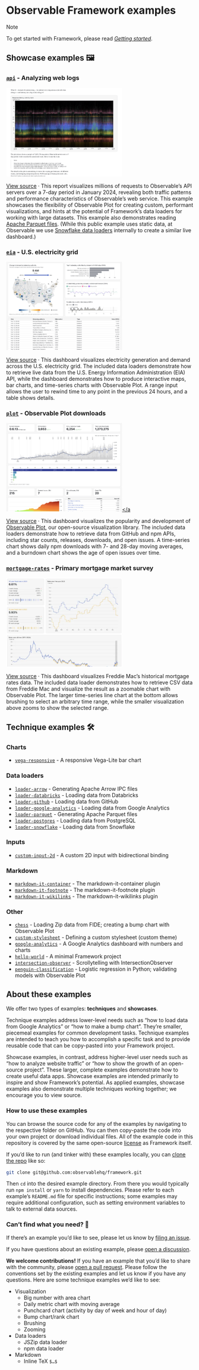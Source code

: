 # Observable Framework examples

> [!NOTE]
> To get started with Framework, please read [_Getting started_](https://observablehq.com/framework/getting-started).

## Showcase examples 🖼️

### [`api`](https://observablehq.observablehq.cloud/framework-example-api/) - Analyzing web logs

<a href="https://observablehq.observablehq.cloud/framework-example-api/"><img src="../docs/assets/api.webp" alt="Analyzing web logs" width="312" height="237"></a>

[View source](./api) · This report visualizes millions of requests to Observable’s API servers over a 7-day period in January 2024, revealing both traffic patterns and performance characteristics of Observable’s web service. This example showcases the flexibility of Observable Plot for creating custom, performant visualizations, and hints at the potential of Framework’s data loaders for working with large datasets. This example also demonstrates reading [Apache Parquet files](https://observablehq.com/framework/lib/arrow). (While this public example uses static data, at Observable we use [Snowflake data loaders](./loader-snowflake) internally to create a similar live dashboard.)

### [`eia`](https://observablehq.observablehq.cloud/framework-example-eia/) - U.S. electricity grid

<a href="https://observablehq.observablehq.cloud/framework-example-eia/"><img src="../docs/assets/eia.webp" alt="U.S. electricity grid" width="312" height="237"></a>

[View source](./eia) · This dashboard visualizes electricity generation and demand across the U.S. electricity grid. The included data loaders demonstrate how to retrieve live data from the U.S. Energy Information Administration (EIA) API, while the dashboard demonstrates how to produce interactive maps, bar charts, and time-series charts with Observable Plot. A range input allows the user to rewind time to any point in the previous 24 hours, and a table shows details.

### [`plot`](https://observablehq.observablehq.cloud/framework-example-plot/) - Observable Plot downloads

<a href="https://observablehq.observablehq.cloud/framework-example-plot/"><img src="../docs/assets/plot.webp" alt="Observable Plot downloads" width="312" height="237"></a

[View source](./plot) · This dashboard visualizes the popularity and development of [Observable Plot](https://github.com/observablehq/plot), our open-source visualization library. The included data loaders demonstrate how to retrieve data from GitHub and npm APIs, including star counts, releases, downloads, and open issues. A time-series chart shows daily npm downloads with 7- and 28-day moving averages, and a burndown chart shows the age of open issues over time.

### [`mortgage-rates`](https://observablehq.observablehq.cloud/framework-example-mortgage-rates/) - Primary mortgage market survey

<a href="https://observablehq.observablehq.cloud/framework-example-mortgage-rates/"><img src="../docs/assets/mortgage-rates.webp" alt="Primary mortgage market survey" width="312" height="237"></a>

[View source](./mortgage-rates) · This dashboard visualizes Freddie Mac’s historical mortgage rates data. The included data loader demonstrates how to retrieve CSV data from Freddie Mac and visualize the result as a zoomable chart with Observable Plot. The larger time-series line chart at the bottom allows brushing to select an arbitrary time range, while the smaller visualization above zooms to show the selected range.

## Technique examples 🛠️

### Charts

* [`vega-responsive`](https://observablehq.observablehq.cloud/framework-example-vega-responsive) - A responsive Vega-Lite bar chart

### Data loaders

* [`loader-arrow`](https://observablehq.observablehq.cloud/framework-example-loader-arrow) - Generating Apache Arrow IPC files
* [`loader-databricks`](https://observablehq.observablehq.cloud/framework-example-loader-databricks) - Loading data from Databricks
* [`loader-github`](https://observablehq.observablehq.cloud/framework-example-loader-github) - Loading data from GitHub
* [`loader-google-analytics`](https://observablehq.observablehq.cloud/framework-example-loader-google-analytics) - Loading data from Google Analytics
* [`loader-parquet`](https://observablehq.observablehq.cloud/framework-example-loader-parquet) - Generating Apache Parquet files
* [`loader-postgres`](https://observablehq.observablehq.cloud/framework-example-loader-postgres) - Loading data from PostgreSQL
* [`loader-snowflake`](https://observablehq.observablehq.cloud/framework-example-loader-snowflake) - Loading data from Snowflake

### Inputs

* [`custom-input-2d`](https://observablehq.observablehq.cloud/framework-example-custom-input-2d) - A custom 2D input with bidirectional binding

### Markdown

* [`markdown-it-container`](https://observablehq.observablehq.cloud/framework-example-markdown-it-container) - The markdown-it-container plugin
* [`markdown-it-footnote`](https://observablehq.observablehq.cloud/framework-example-markdown-it-footnote) - The markdown-it-footnote plugin
* [`markdown-it-wikilinks`](https://observablehq.observablehq.cloud/framework-example-markdown-it-wikilinks) - The markdown-it-wikilinks plugin

### Other

* [`chess`](https://observablehq.observablehq.cloud/framework-example-chess) - Loading Zip data from FIDE; creating a bump chart with Observable Plot
* [`custom-stylesheet`](https://observablehq.observablehq.cloud/framework-example-custom-stylesheet) - Defining a custom stylesheet (custom theme)
* [`google-analytics`](https://observablehq.observablehq.cloud/framework-example-google-analytics) - A Google Analytics dashboard with numbers and charts
* [`hello-world`](https://observablehq.observablehq.cloud/framework-example-hello-world) - A minimal Framework project
* [`intersection-observer`](https://observablehq.observablehq.cloud/framework-example-intersection-observer) - Scrollytelling with IntersectionObserver
* [`penguin-classification`](https://observablehq.observablehq.cloud/framework-example-penguin-classification) - Logistic regression in Python; validating models with Observable Plot

## About these examples

We offer two types of examples: **techniques** and **showcases**.

Technique examples address lower-level needs such as “how to load data from Google Analytics” or “how to make a bump chart”. They’re smaller, piecemeal examples for common development tasks. Technique examples are intended to teach you how to accomplish a specific task and to provide reusable code that can be copy-pasted into your Framework project.

Showcase examples, in contrast, address higher-level user needs such as “how to analyze website traffic” or “how to show the growth of an open-source project”. These larger, complete examples demonstrate how to create useful data apps. Showcase examples are intended primarily to inspire and show Framework’s potential. As applied examples, showcase examples also demonstrate multiple techniques working together; we encourage you to view source.

### How to use these examples

You can browse the source code for any of the examples by navigating to the respective folder on GitHub. You can then copy-paste the code into your own project or download individual files. All of the example code in this repository is covered by the same open-source [license](../LICENSE) as Framework itself.

If you’d like to run (and tinker with) these examples locally, you can [clone the repo](https://docs.github.com/en/repositories/creating-and-managing-repositories/cloning-a-repository) like so:

```sh
git clone git@github.com:observablehq/framework.git
```

Then `cd` into the desired example directory. From there you would typically run `npm install` or `yarn` to install dependencies. Please refer to each example’s `README.md` file for specific instructions; some examples may require additional configuration, such as setting environment variables to talk to external data sources.

### Can’t find what you need? 🧐

If there’s an example you’d like to see, please let us know by [filing an issue](https://github.com/observablehq/framework/issues).

If you have questions about an existing example, please [open a discussion](https://github.com/observablehq/framework/discussions).

**We welcome contributions!** If you have an example that you’d like to share with the community, please [open a pull request](https://docs.github.com/en/pull-requests). Please follow the conventions set by the existing examples and let us know if you have any questions. Here are some technique examples we’d like to see:

* Visualization
  * Big number with area chart
  * Daily metric chart with moving average
  * Punchcard chart (activity by day of week and hour of day)
  * Bump chart/rank chart
  * Brushing
  * Zooming
* Data loaders
  * JSZip data loader
  * npm data loader
* Markdown
  * Inline TeX `$…$`
